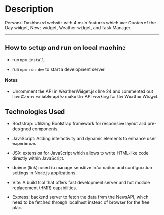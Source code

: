 # Description

Personal Dashboard website with 4 main features which are: Quotes of the Day widget, News widget, Weather widget, and Task Manager.

---

## How to setup and run on local machine

- run `npm install`.

- run `npm run dev` to start a development server.

#### Notes

- Uncomment the API in WeatherWidget.jsx line 24 and commented out line 25 env variable api to make the API working for the Weather Widget.

## Technologies Used

- Bootstrap: Utilizing Bootstrap framework for responsive layout and pre-designed components.

- JavaScript: Adding interactivity and dynamic elements to enhance user experience.

- JSX: extension for JavaScript which allows to write HTML-like code directly within JavaScript.

- dotenv (link): used to manage sensitive information and configuration settings in Node.js applications.

- Vite: A build tool that offers fast development server and hot module replacement (HMR) capabilities.

- Express: backend server to fetch the data from the NewsAPI, which need to be fetched through localhost instead of browser for the free plan.

